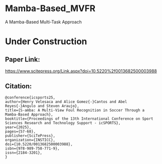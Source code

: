 # Mamba-Based_MVFR
A Mamba-Based Multi-Task Approach

# Under Construction

## Paper Link: 
https://www.scitepress.org/Link.aspx?doi=10.5220%2f0013682500003988

## Citation: 
```
@conference{icsports25,
author={Henry Velesaca and Alice Gomez{-}Cantos and Abel Reyes{-}Angulo and Steven Araujo},
title={S-amba: A Multi-View Foul Recognition in Soccer Through a Mamba-Based Approach},
booktitle={Proceedings of the 13th International Conference on Sport Sciences Research and Technology Support - icSPORTS},
year={2025},
pages={57-68},
publisher={SciTePress},
organization={INSTICC},
doi={10.5220/0013682500003988},
isbn={978-989-758-771-9},
issn={2184-3201},
}
```
